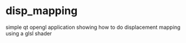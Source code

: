 disp_mapping
============

simple qt opengl application showing how to do displacement mapping using a glsl shader
